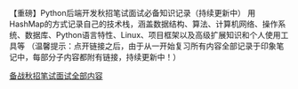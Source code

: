 【重磅】Python后端开发秋招笔试面试必备知识记录（持续更新中）
用HashMap的方式记录自己的技术栈，涵盖数据结构、算法、计算机网络、操作系统、数据库、Python语言特性、Linux、项目框架以及高级扩展知识和个人使用工具等
（温馨提示：点开链接之后，由于从一开始复习所有内容全部记录于印象笔记中，每部分子内容都附有链接，持续更新中！）

[备战秋招笔试面试全部内容](https://app.yinxiang.com/shard/s56/nl/11531340/c3fd05b8-9127-460f-a818-be278d42531f?title=%E5%A4%87%E6%88%98%E7%A7%8B%E6%8B%9B%E7%AC%94%E8%AF%95%E9%9D%A2%E8%AF%95%E7%9A%84%E5%85%A8%E9%83%A8%E5%86%85%E5%AE%B9.md)
